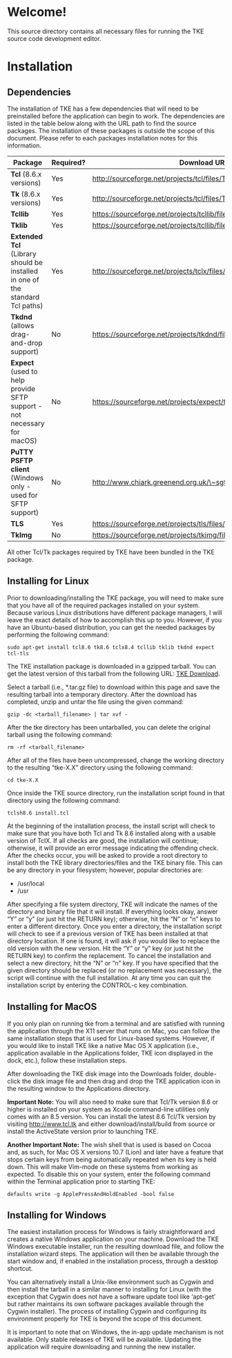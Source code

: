 # Welcome!

This source directory contains all necessary files for running the TKE source code development editor.

# Installation


## Dependencies

The installation of TKE has a few dependencies that will need to be preinstalled before the application can begin to work.  The dependencies are listed in the table below along with the URL path to find the source packages.  The installation of these packages is outside the scope of this document.  Please refer to each packages installation notes for this information.

| Package | Required? | Download URL |
| - | - | - |
| **Tcl** (8.6.x versions) | Yes | http://sourceforge.net/projects/tcl/files/Tcl/ |
| **Tk** (8.6.x versions) | Yes | http://sourceforge.net/projects/tcl/files/Tcl/ |
| **Tcllib** | Yes | https://sourceforge.net/projects/tcllib/files/tcllib/ |
| **Tklib** | Yes | https://sourceforge.net/projects/tcllib/files/tklib/ |
| **Extended Tcl** (Library should be installed in one of the standard Tcl paths) | Yes | http://sourceforge.net/projects/tclx/files/TclX/ |
| **Tkdnd** (allows drag-and-drop support) | No | https://sourceforge.net/projects/tkdnd/files/?source=navbar |
| **Expect** (used to help provide SFTP support - not necessary for macOS) | No | https://sourceforge.net/projects/expect/files/ |
| **PuTTY PSFTP client** (Windows only - used for SFTP support) | No | http://www.chiark.greenend.org.uk/\~sgtatham/putty/download.html |
| **TLS** | Yes | https://sourceforge.net/projects/tls/files/ |
| **TkImg** | No | https://sourceforge.net/projects/tkimg/files/ |

All other Tcl/Tk packages required by TKE have been bundled in the TKE package.


## Installing for Linux

Prior to downloading/installing the TKE package, you will need to make sure that you have all of the required packages installed on your system.  Because various Linux distributions have different package managers, I will leave the exact details of how to accomplish this up to you.  However, if you have an Ubuntu-based distribution, you can get the needed packages by performing the following command:

`sudo apt-get install tcl8.6 tk8.6 tclx8.4 tcllib tklib tkdnd expect tcl-tls`

The TKE installation package is downloaded in a gzipped tarball.  You can get the latest version of this tarball from the following URL:  [TKE Download](http://sourceforge.net/projects/tke/files/).

Select a tarball (i.e., \*.tar.gz file) to download within this page and save the resulting tarball into a temporary directory.  After the download has completed, unzip and untar the file using the given command:

`gzip -dc <tarball_filename> | tar xvf -`

After the tke directory has been untarballed, you can delete the original tarball using the following command:

`rm -rf <tarball_filename>`

After all of the files have been uncompressed, change the working directory to the resulting “tke-X.X” directory using the following command:

`cd tke-X.X`

Once inside the TKE source directory, run the installation script found in that directory using the following command:

`tclsh8.6 install.tcl`

At the beginning of the installation process, the install script will check to make sure that you have both Tcl and Tk 8.6 installed along with a usable version of TclX.  If all checks are good, the installation will continue; otherwise, it will provide an error message indicating the offending check.  After the checks occur, you will be asked to provide a root directory to install both the TKE library directories/files and the TKE binary file.  This can be any directory in your filesystem; however, popular directories are:

- /usr/local
- /usr

After specifying a file system directory, TKE will indicate the names of the directory and binary file that it will install.  If everything looks okay, answer “Y” or “y” (or just hit the RETURN key); otherwise, hit the “N” or “n” keys to enter a different directory.  Once you enter a directory, the installation script will check to see if a previous version of TKE has been installed at that directory location.  If one is found, it will ask if you would like to replace the old version with the new version.  Hit the “Y” or “y” key (or just hit the RETURN key) to confirm the replacement.  To cancel the installation and select a new directory, hit the “N” or “n” key.  If you have specified that the given directory should be replaced (or no replacement was necessary), the script will continue with the full installation.  At any time you can quit the installation script by entering the CONTROL-c key combination.


## Installing for MacOS

If you only plan on running tke from a terminal and are satisfied with running the application through the X11 server that runs on Mac, you can follow the same installation steps that is used for Linux-based systems.  However, if you would like to install TKE like a native Mac OS X application (i.e., application available in the Applications folder, TKE icon displayed in the dock, etc.), follow these installation steps.

After downloading the TKE disk image into the Downloads folder, double-click the disk image file and then drag and drop the TKE application icon in the resulting window to the Applications directory.

**Important Note:**
You will also need to make sure that Tcl/Tk version 8.6 or higher is installed on your system as Xcode command-line utilities only comes with an 8.5 version.  You can install the latest 8.6 Tcl/Tk version by visiting http://www.tcl.tk and either download/install/build from source or install the ActiveState version prior to launching TKE.

**Another Important Note:** The wish shell that is used is based on Cocoa and, as such, for Mac OS X versions 10.7 (Lion) and later have a feature that stops certain keys from being automatically repeated when its key is held down.  This will make Vim-mode on these systems from working as expected.  To disable this on your system, enter the following command within the Terminal application prior to starting TKE:

`defaults write -g ApplePressAndHoldEnabled -bool false`


## Installing for Windows

The easiest installation process for Windows is fairly straightforward and creates a native Windows application on your machine. Download the TKE Windows executable installer, run the resulting download file, and follow the installation wizard steps.  The application will then be available through the start window and, if enabled in the installation process, through a desktop shortcut.

You can alternatively install a Unix-like environment such as Cygwin and then install the tarball in a similar manner to installing for Linux (with the exception that Cygwin does not have a software update tool like ‘apt-get’ but rather maintains its own software packages available through the Cygwin installer).  The process of installing Cygwin and configuring its environment properly for TKE is beyond the scope of this document.

It is important to note that on Windows, the in-app update mechanism is not available.  Only stable releases of TKE will be available.  Updating the application will require downloading and running the new installer.
